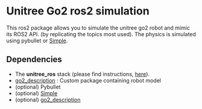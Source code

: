 # Unitree Go2 ros2 simulation 

This ros2 package allows you to simulate the unitree go2 robot and mimic its ROS2 API. (by replicating the topics most used). The physics is simulated using pybullet or [Simple](https://github.com/Simple-Robotics/Simple).

Dependencies
------------

* The **unitree_ros** stack (please find instructions, [here](https://github.com/unitreerobotics/unitree_ros2/tree/master)).
* [go2_description](https://github.com/inria-paris-robotics-lab/go2_description) : Custom package containing robot model
* (optional) Pybullet
* (optional) [Simple](https://github.com/Simple-Robotics/Simple)
* (optional) [go2_description](https://github.com/inria-paris-robotics-lab/go2_description)
